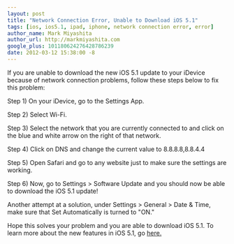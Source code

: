 ```yaml
---
layout: post
title: "Network Connection Error, Unable to Download iOS 5.1"
tags: [ios, ios5.1, ipad, iphone, network connection error, error]
author_name: Mark Miyashita
author_url: http://markmiyashita.com
google_plus: 101180624276428786239
date: 2012-03-12 15:38:00 -8
---
```


If you are unable to download the new iOS 5.1 update to your iDevice because of network connection problems, follow these steps below to fix this problem:

Step 1) On your iDevice, go to the Settings App.

Step 2) Select Wi-Fi.

Step 3) Select the network that you are currently connected to and click on the blue and white arrow on the right of that network.

Step 4) Click on DNS and change the current value to 8.8.8.8,8.8.4.4

Step 5) Open Safari and go to any website just to make sure the settings are working.

Step 6) Now, go to Settings > Software Update and you should now be able to download the iOS 5.1 update!

Another attempt at a solution, under Settings > General > Date & Time, make sure that Set Automatically is turned to "ON."

Hope this solves your problem and you are able to download iOS 5.1. To learn more about the new features in iOS 5.1, go <a href="http://hints.binaryage.com/new-features-of-ios-5-1/">here.</a>
